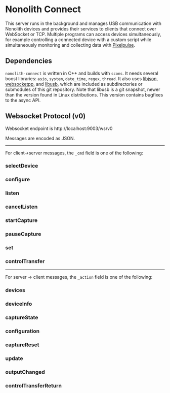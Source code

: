Nonolith Connect
====================

This server runs in the background and manages USB communication with Nonolith
devices and provides their services to clients that connect over WebSocket or
TCP. Multiple programs can access devices simultaneously, for example
controlling a connected device with a custom script while simultaneously
monitoring and collecting data with
[Pixelpulse](http://nonolithlabs.com/pixelpulse). 

Dependencies
------------

`nonolith-connect` is written in C++ and builds with `scons`. It needs several
boost libraries: `asio`, `system`, `date_time`, `regex`, `thread`. It also uses 
[libjson](http://sourceforge.net/projects/libjson/),
[websocketpp](https://github.com/zaphoyd/websocketpp), and
[libusb](http://libusb.sourceforge.net/api-1.0/index.html), which are included
as subdirectories or submodules of this git repository. Note that libusb is a
git snapshot, newer than the version found in Linux distributions. This version
contains bugfixes to the async API.

Websocket Protocol (v0)
-----------------------

Websocket endpoint is http://localhost:9003/ws/v0

Messages are encoded as JSON.

- - -

For client->server messages, the `_cmd` field is one of the following:

### selectDevice

### configure

### listen

### cancelListen

### startCapture

### pauseCapture

### set

### controlTransfer

- - -

For server -> client messages, the `_action` field is one of the following:

### devices

### deviceInfo

### captureState

### configuration

### captureReset

### update

### outputChanged

### controlTransferReturn


